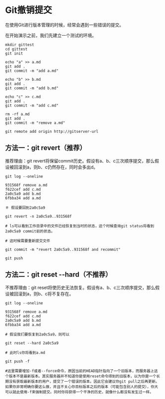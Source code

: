 Git撤销提交
==========

在使用Git进行版本管理的时候，经常会遇到一些错误的提交。

在开始演示之前，我们先建立一个测试的环境。

```
mkdir gittest
cd gittest
git init

echo "a" >> a.md
git add .
git commit -m "add a.md"

echo "b" >> b.md
git add .
git commit -m "add b.md"

echo "c" >> c.md
git add .
git commit -m "add c.md"

rm -rf a.md
git add .
git commit -m "remove a.md"

git remote add origin http://gitserver-url
```

方法一：git revert（推荐）
------------------------

推荐理由：git revert将保留commit历史。假设有a、b、c三次顺序提交，那么假设被回滚到a，则b、c仍然存在，同时会多出d。

```
git log --oneline

931568f remove a.md
f622cef add c.md
2a0c5a9 add b.md
6fbba34 add a.md

＃ 假设要回到2a0c5a9

git revert -n 2a0c5a9..931568f

# ls可以看到工作目录中的文件已经恢复到当时的状态，这个时候查询git status将看到 2a0c5a9 commit前的状态。

# 这时候需要重新提交文件

git commit -m "revert 2a0c5a9..931568f and recommit"

git push

```

方法二：git reset --hard（不推荐）
-----------------------------

不推荐理由：git reset将使历史无法恢复。假设有a、b、c三次顺序提交，那么假设被回滚到a，则b、c将不复存在。

```
git log --oneline 

931568f remove a.md
f622cef add c.md
2a0c5a9 add b.md
6fbba34 add a.md

# 假设我们要恢复到2a0c5a9，则可以

git reset --hard 2a0c5a9

# 此时ls你将看到a.md

git push -f

#这里需要增加-f或者--force命令，原因当前的HEAD指针指向了一个旧版本，而服务器上这个版本不是最新版本。其实服务器并不知道你是使用reset命令得到的旧版本，以为你是一个长期没有获取最新版本的用户，提交了一个错误的版本。因此它会建议你git pull之后再更新。如果你非常明确你要这么做，并且不关心你目标版本之后的版本（可能包含别人的提交），你大可以就此使用-f来强制提交。同时你将获得一个干净的历史，就像什么都没有发生过一样。

```
